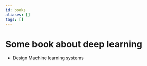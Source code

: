 ```yaml
---
id: books
aliases: []
tags: []
---
```


# Some book about deep learning

- Design Machine learning systems
